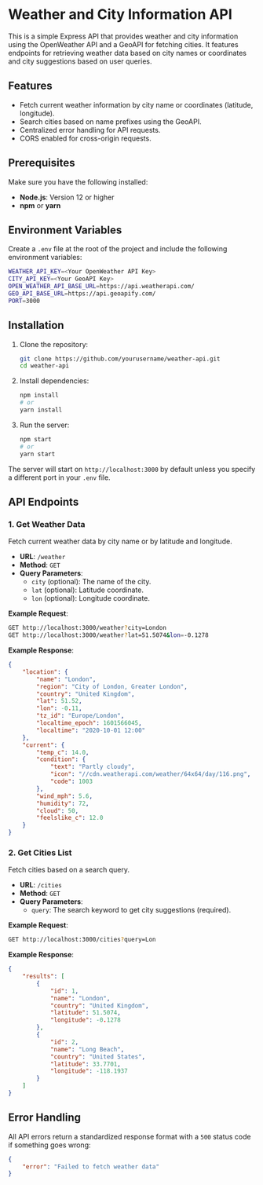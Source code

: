 
# Weather and City Information API

This is a simple Express API that provides weather and city information using the OpenWeather API and a GeoAPI for fetching cities. It features endpoints for retrieving weather data based on city names or coordinates and city suggestions based on user queries.

## Features

- Fetch current weather information by city name or coordinates (latitude, longitude).
- Search cities based on name prefixes using the GeoAPI.
- Centralized error handling for API requests.
- CORS enabled for cross-origin requests.

## Prerequisites

Make sure you have the following installed:

- **Node.js**: Version 12 or higher
- **npm** or **yarn**

## Environment Variables

Create a `.env` file at the root of the project and include the following environment variables:

```bash
WEATHER_API_KEY=<Your OpenWeather API Key>
CITY_API_KEY=<Your GeoAPI Key>
OPEN_WEATHER_API_BASE_URL=https://api.weatherapi.com/
GEO_API_BASE_URL=https://api.geoapify.com/
PORT=3000
```

## Installation

1. Clone the repository:

    ```bash
    git clone https://github.com/yourusername/weather-api.git
    cd weather-api
    ```

2. Install dependencies:

    ```bash
    npm install
    # or
    yarn install
    ```

3. Run the server:

    ```bash
    npm start
    # or
    yarn start
    ```

The server will start on `http://localhost:3000` by default unless you specify a different port in your `.env` file.

## API Endpoints

### 1. Get Weather Data

Fetch current weather data by city name or by latitude and longitude.

- **URL**: `/weather`
- **Method**: `GET`
- **Query Parameters**:
  - `city` (optional): The name of the city.
  - `lat` (optional): Latitude coordinate.
  - `lon` (optional): Longitude coordinate.

**Example Request**:

```bash
GET http://localhost:3000/weather?city=London
GET http://localhost:3000/weather?lat=51.5074&lon=-0.1278
```

**Example Response**:

```json
{
    "location": {
        "name": "London",
        "region": "City of London, Greater London",
        "country": "United Kingdom",
        "lat": 51.52,
        "lon": -0.11,
        "tz_id": "Europe/London",
        "localtime_epoch": 1601566045,
        "localtime": "2020-10-01 12:00"
    },
    "current": {
        "temp_c": 14.0,
        "condition": {
            "text": "Partly cloudy",
            "icon": "//cdn.weatherapi.com/weather/64x64/day/116.png",
            "code": 1003
        },
        "wind_mph": 5.6,
        "humidity": 72,
        "cloud": 50,
        "feelslike_c": 12.0
    }
}
```

### 2. Get Cities List

Fetch cities based on a search query.

- **URL**: `/cities`
- **Method**: `GET`
- **Query Parameters**:
  - `query`: The search keyword to get city suggestions (required).

**Example Request**:

```bash
GET http://localhost:3000/cities?query=Lon
```

**Example Response**:

```json
{
    "results": [
        {
            "id": 1,
            "name": "London",
            "country": "United Kingdom",
            "latitude": 51.5074,
            "longitude": -0.1278
        },
        {
            "id": 2,
            "name": "Long Beach",
            "country": "United States",
            "latitude": 33.7701,
            "longitude": -118.1937
        }
    ]
}
```

## Error Handling

All API errors return a standardized response format with a `500` status code if something goes wrong:

```json
{
    "error": "Failed to fetch weather data"
}
```
